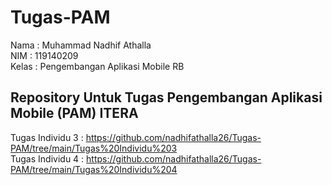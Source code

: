 # Tugas-PAM
Nama : Muhammad Nadhif Athalla </br>
NIM : 119140209 </br>
Kelas : Pengembangan Aplikasi Mobile RB <br/>

## Repository Untuk Tugas Pengembangan Aplikasi Mobile (PAM) ITERA
Tugas Individu 3 : https://github.com/nadhifathalla26/Tugas-PAM/tree/main/Tugas%20Individu%203 <br/>
Tugas Individu 4 : https://github.com/nadhifathalla26/Tugas-PAM/tree/main/Tugas%20Individu%204
